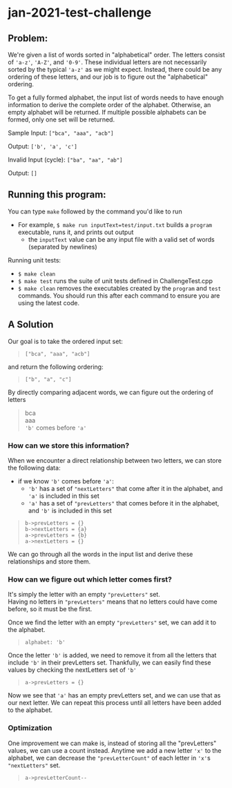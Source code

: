 # jan-2021-test-challenge

## Problem:
We're given a list of words sorted in "alphabetical" order. The letters consist of `'a-z'`, `'A-Z'`, and `'0-9'`. These individual letters are not necessarily sorted by the typical `'a-z'` as we might expect. Instead, there could be any ordering of these letters, and our job is to figure out the "alphabetical" ordering.

To get a fully formed alphabet, the input list of words needs to have enough information to derive the complete order of the alphabet. Otherwise, an empty alphabet will be returned. If multiple possible alphabets can be formed, only one set will be returned.

Sample Input:
`["bca", "aaa", "acb"]`

Output:
`['b', 'a', 'c']`

Invalid Input (cycle):
`["ba", "aa", "ab"]`

Output:
`[]`

## Running this program:
You can type `make` followed by the command you'd like to run
* For example, `$ make run inputText=test/input.txt` builds a `program` executable, runs it, and prints out output
    * the `inputText` value can be any input file with a valid set of words (separated by newlines) 

Running unit tests:
* `$ make clean`
* `$ make test` runs the suite of unit tests defined in ChallengeTest.cpp
* `$ make clean` removes the executables created by the `program` and `test` commands. You should run this after each command to ensure you are using the latest code.

## A Solution
Our goal is to take the ordered input set:  
> `["bca", "aaa", "acb"]`

and return the following ordering:  
> `["b", "a", "c"]`

By directly comparing adjacent words, we can figure out the ordering of letters  
>bca  
aaa  
`'b'` comes before `'a'`

### How can we store this information? 

When we encounter
a direct relationship between two letters, we can store the following data:
* if we know `'b'` comes before `'a'`:
    * `'b'` has a set of `"nextLetters"` that come after it in the alphabet, and `'a'` is included in this set
    * `'a'` has a set of `"prevLetters"` that comes before it in the alphabet, and `'b'` is included in this set

>`b->prevLetters = {}`  
`b->nextLetters = {a}`  
`a->prevLetters = {b}`  
`a->nextLetters = {}`

We can go through all the words in the input list and derive these relationships and store them.

### How can we figure out which letter comes first?   
It's simply the letter with an empty `"prevLetters"` set.  
Having no letters in `"prevLetters"` means that no letters could have come before, so it must be the first.  

Once we find the letter with an empty `"prevLetters"` set, we can add it to the alphabet.  

> `alphabet: 'b'`

Once the letter `'b'` is added, we need to remove it from all the letters that include `'b'` in their prevLetters set.
Thankfully, we can easily find these values by checking the nextLetters set of `'b'`

>`a->prevLetters = {}`  

Now we see that `'a'` has an empty prevLetters set, and we can use that as our next letter.
We can repeat this process until all letters have been added to the alphabet.

### Optimization
One improvement we can make is, instead of storing all the "prevLetters" values, we can use a count instead. Anytime we add a new letter `'x'` to the alphabet,
we can decrease the `"prevLetterCount"` of each letter in `'x'`s `"nextLetters"` set.

>`a->prevLetterCount--`

